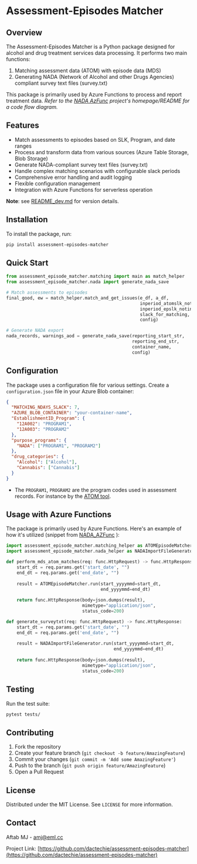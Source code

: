 # Assessment-Episodes Matcher

## Overview

The Assessment-Episodes Matcher is a Python package designed for alcohol and drug treatment services data processing. It performs two main functions:
1. Matching assessment data (ATOM) with episode data (MDS)
2. Generating NADA (Network of Alcohol and other Drugs Agencies) compliant survey text files (survey.txt)

This package is primarily used by Azure Functions to process and report treatment data. *Refer to the [NADA AzFunc](https://github.com/dactechie/NADATools_AzFunc) project's homepage/README for a code flow diagram.*

## Features

- Match assessments to episodes based on SLK, Program, and date ranges
- Process and transform data from various sources (Azure Table Storage, Blob Storage)
- Generate NADA-compliant survey text files (survey.txt)
- Handle complex matching scenarios with configurable slack periods
- Comprehensive error handling and audit logging
- Flexible configuration management
- Integration with Azure Functions for serverless operation


**Note**:  see [README_dev.md](https://github.com/dactechie/assessment_episode_matcher/blob/main/README_dev.md) for version details.


## Installation

To install the package, run:

```bash
pip install assessment-episodes-matcher
```

## Quick Start

```python
from assessment_episode_matcher.matching import main as match_helper
from assessment_episode_matcher.nada import generate_nada_save

# Match assessments to episodes
final_good, ew = match_helper.match_and_get_issues(e_df, a_df, 
                                                   inperiod_atomslk_notin_ep,
                                                   inperiod_epslk_notin_atom,
                                                   slack_for_matching,
                                                   config)

# Generate NADA export
nada_records, warnings_aod = generate_nada_save(reporting_start_str, 
                                                reporting_end_str,
                                                container_name,
                                                config)
```

## Configuration

The package uses a configuration file for various settings. Create a `configuration.json` file in your Azure Blob container:

```json
{
  "MATCHING_NDAYS_SLACK": 7,
  "AZURE_BLOB_CONTAINER": "your-container-name",
  "EstablishmentID_Program": {
    "12A002": "PROGRAM1",
    "12A003": "PROGRAM2"
  },
  "purpose_programs": {
    "NADA": ["PROGRAM1", "PROGRAM2"]
  },
  "drug_categories": {
    "Alcohol": ["Alcohol"],
    "Cannabis": ["Cannabis"]
  }
}
```
* The `PROGRAM1`, `PROGRAM2` are the program codes used in assessment records. For instance by the [ATOM tool](https://github.com/dactechie/ansa-surveyjs).

## Usage with Azure Functions

The package is primarily used by Azure Functions. Here's an example of how it's utilized (snippet from [NADA_AZFunc](https://github.com/dactechie/NADATools_AzFunc) ):

```python
import assessment_episode_matcher.matching_helper as ATOMEpisodeMatcher
import assessment_episode_matcher.nada_helper as NADAImportFileGenerator

def perform_mds_atom_matches(req: func.HttpRequest) -> func.HttpResponse:
    start_dt = req.params.get('start_date', "")
    end_dt = req.params.get('end_date', "")
    
    result = ATOMEpisodeMatcher.run(start_yyyymmd=start_dt,
                                    end_yyyymmd=end_dt)
    
    return func.HttpResponse(body=json.dumps(result),
                             mimetype="application/json",
                             status_code=200)

def generate_surveytxt(req: func.HttpRequest) -> func.HttpResponse:
    start_dt = req.params.get('start_date', "")
    end_dt = req.params.get('end_date', "")
    
    result = NADAImportFileGenerator.run(start_yyyymmd=start_dt,
                                         end_yyyymmd=end_dt)
    
    return func.HttpResponse(body=json.dumps(result),
                             mimetype="application/json",
                             status_code=200)
```

## Testing

Run the test suite:

```bash
pytest tests/
```

## Contributing

1. Fork the repository
2. Create your feature branch (`git checkout -b feature/AmazingFeature`)
3. Commit your changes (`git commit -m 'Add some AmazingFeature'`)
4. Push to the branch (`git push origin feature/AmazingFeature`)
5. Open a Pull Request

## License

Distributed under the MIT License. See `LICENSE` for more information.

## Contact

Aftab MJ - amj@eml.cc

Project Link: [https://github.com/dactechie/assessment-episodes-matcher](https://github.com/dactechie/assessment-episodes-matcher)